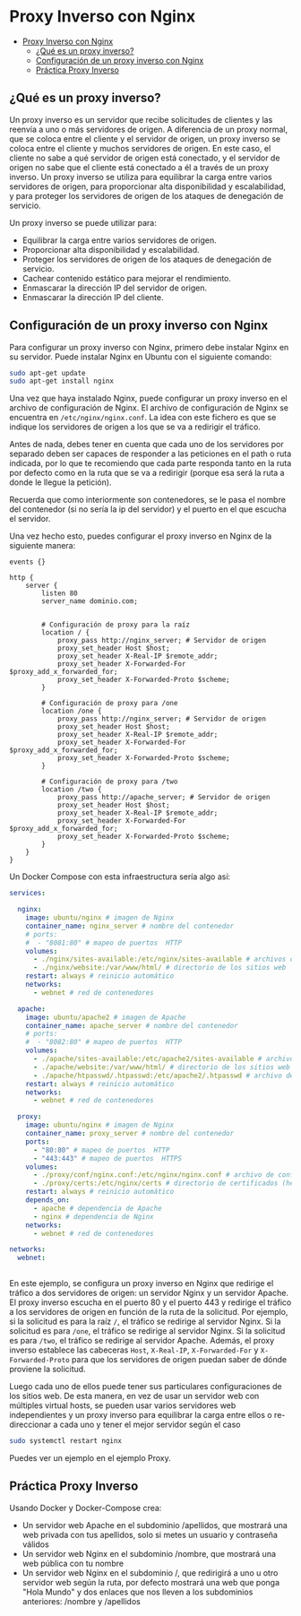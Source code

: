 # Proxy Inverso con Nginx

- [Proxy Inverso con Nginx](#proxy-inverso-con-nginx)
  - [¿Qué es un proxy inverso?](#qué-es-un-proxy-inverso)
  - [Configuración de un proxy inverso con Nginx](#configuración-de-un-proxy-inverso-con-nginx)
  - [Práctica Proxy Inverso](#práctica-proxy-inverso)

## ¿Qué es un proxy inverso?
Un proxy inverso es un servidor que recibe solicitudes de clientes y las reenvía a uno o más servidores de origen. A diferencia de un proxy normal, que se coloca entre el cliente y el servidor de origen, un proxy inverso se coloca entre el cliente y muchos servidores de origen. En este caso, el cliente no sabe a qué servidor de origen está conectado, y el servidor de origen no sabe que el cliente está conectado a él a través de un proxy inverso. Un proxy inverso se utiliza para equilibrar la carga entre varios servidores de origen, para proporcionar alta disponibilidad y escalabilidad, y para proteger los servidores de origen de los ataques de denegación de servicio.

Un proxy inverso se puede utilizar para:
- Equilibrar la carga entre varios servidores de origen.
- Proporcionar alta disponibilidad y escalabilidad.
- Proteger los servidores de origen de los ataques de denegación de servicio.
- Cachear contenido estático para mejorar el rendimiento.
- Enmascarar la dirección IP del servidor de origen.
- Enmascarar la dirección IP del cliente.


## Configuración de un proxy inverso con Nginx

Para configurar un proxy inverso con Nginx, primero debe instalar Nginx en su servidor. Puede instalar Nginx en Ubuntu con el siguiente comando:

```bash
sudo apt-get update
sudo apt-get install nginx
```

Una vez que haya instalado Nginx, puede configurar un proxy inverso en el archivo de configuración de Nginx. El archivo de configuración de Nginx se encuentra en `/etc/nginx/nginx.conf`. La idea con este fichero es que se indique los servidores de origen a los que se va a redirigir el tráfico.

Antes de nada, debes tener en cuenta que cada uno de los servidores por separado deben ser capaces de responder a las peticiones en el path o ruta indicada, por lo que te recomiendo que cada parte responda tanto en la ruta por defecto como en la ruta que se va a redirigir (porque esa será la ruta a donde le llegue la petición).

Recuerda que como interiormente son contenedores, se le pasa el nombre del contenedor (si no sería la ip del servidor) y el puerto en el que escucha el servidor.

Una vez hecho esto, puedes configurar el proxy inverso en Nginx de la siguiente manera:

```nginx
events {}

http {
    server {
        listen 80
        server_name dominio.com;


        # Configuración de proxy para la raíz
        location / {
            proxy_pass http://nginx_server; # Servidor de origen
            proxy_set_header Host $host;
            proxy_set_header X-Real-IP $remote_addr;
            proxy_set_header X-Forwarded-For $proxy_add_x_forwarded_for;
            proxy_set_header X-Forwarded-Proto $scheme;
        }

        # Configuración de proxy para /one
        location /one {
            proxy_pass http://nginx_server; # Servidor de origen
            proxy_set_header Host $host;
            proxy_set_header X-Real-IP $remote_addr;
            proxy_set_header X-Forwarded-For $proxy_add_x_forwarded_for;
            proxy_set_header X-Forwarded-Proto $scheme;
        }

        # Configuración de proxy para /two
        location /two {
            proxy_pass http://apache_server; # Servidor de origen
            proxy_set_header Host $host;
            proxy_set_header X-Real-IP $remote_addr;
            proxy_set_header X-Forwarded-For $proxy_add_x_forwarded_for;
            proxy_set_header X-Forwarded-Proto $scheme;
        }
    }
}

```

Un Docker Compose con esta infraestructura sería algo así:

```yaml
services:

  nginx:
    image: ubuntu/nginx # imagen de Nginx
    container_name: nginx_server # nombre del contenedor
    # ports:
    #  - "8081:80" # mapeo de puertos  HTTP
    volumes:
      - ./nginx/sites-available:/etc/nginx/sites-available # archivos de configuración de hosts virtuales
      - ./nginx/website:/var/www/html/ # directorio de los sitios web
    restart: always # reinicio automático
    networks:
      - webnet # red de contenedores

  apache:
    image: ubuntu/apache2 # imagen de Apache
    container_name: apache_server # nombre del contenedor
    # ports:
    #  - "8082:80" # mapeo de puertos  HTTP
    volumes:
      - ./apache/sites-available:/etc/apache2/sites-available # archivos de configuración de hosts virtuales
      - ./apache/website:/var/www/html/ # directorio de los sitios web
      - ./apache/htpasswd/.htpasswd:/etc/apache2/.htpasswd # archivo de contraseñas (en este caso lo uso)
    restart: always # reinicio automático
    networks:
      - webnet # red de contenedores

  proxy:
    image: ubuntu/nginx # imagen de Nginx
    container_name: proxy_server # nombre del contenedor
    ports:
      - "80:80" # mapeo de puertos  HTTP
      - "443:443" # mapeo de puertos  HTTPS
    volumes:
      - ./proxy/conf/nginx.conf:/etc/nginx/nginx.conf # archivo de configuración principal
      - ./proxy/certs:/etc/nginx/certs # directorio de certificados (hechos con openssl)
    restart: always # reinicio automático
    depends_on:
      - apache # dependencia de Apache
      - nginx # dependencia de Nginx
    networks:
      - webnet # red de contenedores

networks:
  webnet:
  
```

En este ejemplo, se configura un proxy inverso en Nginx que redirige el tráfico a dos servidores de origen: un servidor Nginx y un servidor Apache. El proxy inverso escucha en el puerto 80 y el puerto 443 y redirige el tráfico a los servidores de origen en función de la ruta de la solicitud. Por ejemplo, si la solicitud es para la raíz `/`, el tráfico se redirige al servidor Nginx. Si la solicitud es para `/one`, el tráfico se redirige al servidor Nginx. Si la solicitud es para `/two`, el tráfico se redirige al servidor Apache. Además, el proxy inverso establece las cabeceras `Host`, `X-Real-IP`, `X-Forwarded-For` y `X-Forwarded-Proto` para que los servidores de origen puedan saber de dónde proviene la solicitud.

Luego cada uno de ellos puede tener sus particulares configuraciones de los sitios web. De esta manera, en vez de usar un servidor web con múltiples virtual hosts, se pueden usar varios servidores web independientes y un proxy inverso para equilibrar la carga entre ellos o re-direccionar a cada uno y tener el mejor servidor según el caso


```bash
sudo systemctl restart nginx
```

Puedes ver un ejemplo en el ejemplo Proxy.

## Práctica Proxy Inverso

Usando Docker y Docker-Compose crea:
- Un servidor web Apache en el subdominio /apellidos, que mostrará una web privada con tus apellidos, solo si metes un usuario y contraseña válidos
- Un servidor web Nginx en el subdominio /nombre, que mostrará una web pública con tu nombre
- Un servidor web Nginx en el subdominio /, que redirigirá a uno u otro servidor web según la ruta, por defecto mostrará una web que ponga "Hola Mundo" y dos enlaces que nos lleven a los subdominios anteriores: /nombre y /apellidos

